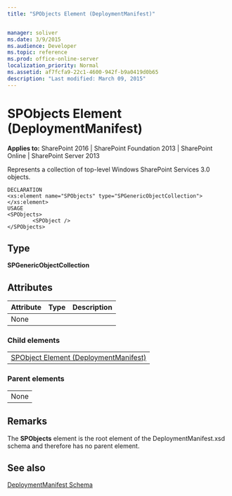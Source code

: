 ```yaml
---
title: "SPObjects Element (DeploymentManifest)"


manager: soliver
ms.date: 3/9/2015
ms.audience: Developer
ms.topic: reference
ms.prod: office-online-server
localization_priority: Normal
ms.assetid: af7fcfa9-22c1-4600-942f-b9a0419d0b65
description: "Last modified: March 09, 2015"
---
```


# SPObjects Element (DeploymentManifest)

 
  
 **Applies to:** SharePoint 2016 | SharePoint Foundation 2013 | SharePoint Online | SharePoint Server 2013 
  
Represents a collection of top-level Windows SharePoint Services 3.0 objects.
  
```
DECLARATION
<xs:element name="SPObjects" type="SPGenericObjectCollection">
</xs:element>
USAGE
<SPObjects>
        <SPObject />
</SPObjects>

```

## Type

 **SPGenericObjectCollection**
  
## Attributes

|**Attribute**|**Type**|**Description**|
|:-----|:-----|:-----|
|None  <br/> |||
   
### Child elements

||
|:-----|
|[SPObject Element (DeploymentManifest)](spobject-element-deploymentmanifest.md)
   
### Parent elements

||
|:-----|
|None |
   
## Remarks

The **SPObjects** element is the root element of the DeploymentManifest.xsd schema and therefore has no parent element. 
  
## See also



[DeploymentManifest Schema](deploymentmanifest-schema.md)

